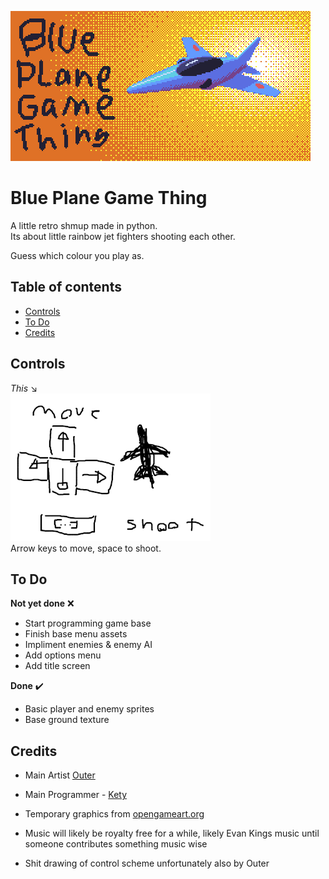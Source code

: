 ![Game logo title thing](placeholder-banner.png)
# Blue Plane Game Thing
A little retro shmup made in python.  
Its about little rainbow jet fighters shooting each other.  
  
Guess which colour you play as.

## Table of contents
- [Controls](#controls)
- [To Do](#todo)
- [Credits](#credits)  
  


## Controls <a name="controls"></a>
*This* ↘️  
![placeholder controls](placeholder-controls.png)  
Arrow keys to move, space to shoot.


## To Do <a name="todo"></a>
**Not yet done** ❌️

- Start programming game base
- Finish base menu assets
- Impliment enemies & enemy AI
- Add options menu
- Add title screen 
 
**Done** ✔️

- Basic player and enemy sprites
- Base ground texture



## Credits <a name="credits"></a>
- Main Artist [Outer](https://twitter.com/outertoaster)
- Main Programmer - [Kety](https://twitter.com/ketyfolf)

- Temporary graphics from [opengameart.org](http://opengameart.org/)
- Music will likely be royalty free for a while, likely
 Evan Kings music until someone contributes something music wise
- Shit drawing of control scheme unfortunately also by Outer


